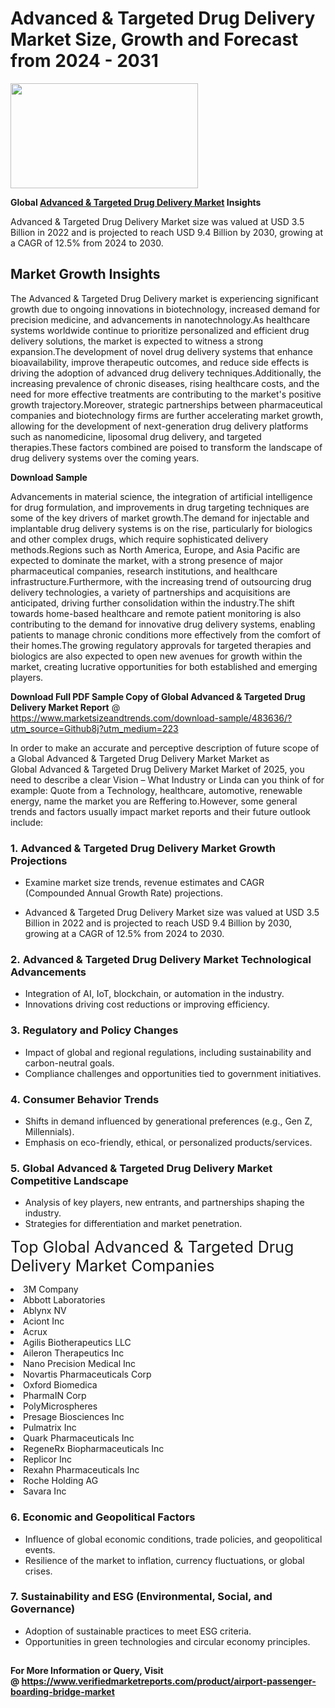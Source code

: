 <H1>Advanced & Targeted Drug Delivery Market Size, Growth and Forecast from 2024 - 2031</H1><img class="aligncenter size-medium wp-image-584254" src="https://thirdeyenews.in/wp-content/uploads/2024/09/Global-Market-Research-300x168.jpeg" alt="" width="300" height="168" /><p><strong>Global&nbsp;<a href="https://www.marketsizeandtrends.com/download-sample/483636/?utm_source=Github8j?utm_medium=223">Advanced & Targeted Drug Delivery Market</a> Insights</strong></p><p>Advanced & Targeted Drug Delivery Market size was valued at USD 3.5 Billion in 2022 and is projected to reach USD 9.4 Billion by 2030, growing at a CAGR of 12.5% from 2024 to 2030.</p><p><h2>Market Growth Insights</h2> <p>The Advanced & Targeted Drug Delivery market is experiencing significant growth due to ongoing innovations in biotechnology, increased demand for precision medicine, and advancements in nanotechnology.As healthcare systems worldwide continue to prioritize personalized and efficient drug delivery solutions, the market is expected to witness a strong expansion.The development of novel drug delivery systems that enhance bioavailability, improve therapeutic outcomes, and reduce side effects is driving the adoption of advanced drug delivery techniques.Additionally, the increasing prevalence of chronic diseases, rising healthcare costs, and the need for more effective treatments are contributing to the market's positive growth trajectory.Moreover, strategic partnerships between pharmaceutical companies and biotechnology firms are further accelerating market growth, allowing for the development of next-generation drug delivery platforms such as nanomedicine, liposomal drug delivery, and targeted therapies.These factors combined are poised to transform the landscape of drug delivery systems over the coming years.</p> <p><strong>Download Sample</strong></p> <p>Advancements in material science, the integration of artificial intelligence for drug formulation, and improvements in drug targeting techniques are some of the key drivers of market growth.The demand for injectable and implantable drug delivery systems is on the rise, particularly for biologics and other complex drugs, which require sophisticated delivery methods.Regions such as North America, Europe, and Asia Pacific are expected to dominate the market, with a strong presence of major pharmaceutical companies, research institutions, and healthcare infrastructure.Furthermore, with the increasing trend of outsourcing drug delivery technologies, a variety of partnerships and acquisitions are anticipated, driving further consolidation within the industry.The shift towards home-based healthcare and remote patient monitoring is also contributing to the demand for innovative drug delivery systems, enabling patients to manage chronic conditions more effectively from the comfort of their homes.The growing regulatory approvals for targeted therapies and biologics are also expected to open new avenues for growth within the market, creating lucrative opportunities for both established and emerging players.<p><span class=""><strong>Download Full PDF Sample Copy of Global Advanced & Targeted Drug Delivery Market Report</strong> @ <a href="https://www.marketsizeandtrends.com/download-sample/483636/?utm_source=Github8j?utm_medium=223" target="_blank">https://www.marketsizeandtrends.com/download-sample/483636/?utm_source=Github8j?utm_medium=223</a></span></p><p>In order to make an accurate and perceptive description of future scope of a Global&nbsp;Advanced & Targeted Drug Delivery Market Market as Global&nbsp;Advanced & Targeted Drug Delivery Market Market of 2025, you need to describe a clear Vision &ndash; What Industry or Linda can you think of for example: Quote from a Technology, healthcare, automotive, renewable energy, name the market you are Reffering to.However, some general trends and factors usually impact market reports and their future outlook include:</p><h3>1.&nbsp;<strong>Advanced & Targeted Drug Delivery Market Growth Projections</strong></h3><ul><li>Examine market size trends, revenue estimates and CAGR (Compounded Annual Growth Rate) projections.</li><li><p>Advanced & Targeted Drug Delivery Market size was valued at USD 3.5 Billion in 2022 and is projected to reach USD 9.4 Billion by 2030, growing at a CAGR of 12.5% from 2024 to 2030.</p></li></ul><h3>2.&nbsp;<strong>Advanced & Targeted Drug Delivery Market Technological Advancements</strong></h3><ul><li>Integration of AI, IoT, blockchain, or automation in the industry.</li><li>Innovations driving cost reductions or improving efficiency.</li></ul><h3>3.&nbsp;<strong>Regulatory and Policy Changes</strong></h3><ul><li>Impact of global and regional regulations, including sustainability and carbon-neutral goals.</li><li>Compliance challenges and opportunities tied to government initiatives.</li></ul><h3>4.&nbsp;<strong>Consumer Behavior Trends</strong></h3><ul><li>Shifts in demand influenced by generational preferences (e.g., Gen Z, Millennials).</li><li>Emphasis on eco-friendly, ethical, or personalized products/services.</li></ul><h3>5.&nbsp;<strong>Global Advanced & Targeted Drug Delivery Market Competitive Landscape</strong></h3><ul><li>Analysis of key players, new entrants, and partnerships shaping the industry.</li><li>Strategies for differentiation and market penetration.</li></ul><p data-pm-slice="1 1 []"><span style="color: inherit; font-family: inherit; font-size: 25px;">Top Global Advanced & Targeted Drug Delivery Market Companies</span></p><div class="" data-test-id=""><p><li>3M Company</li><li> Abbott Laboratories</li><li> Ablynx NV</li><li> Aciont Inc</li><li> Acrux</li><li> Agilis Biotherapeutics LLC</li><li> Aileron Therapeutics Inc</li><li> Nano Precision Medical Inc</li><li> Novartis Pharmaceuticals Corp</li><li> Oxford Biomedica</li><li> PharmaIN Corp</li><li> PolyMicrospheres</li><li> Presage Biosciences Inc</li><li> Pulmatrix Inc</li><li> Quark Pharmaceuticals Inc</li><li> RegeneRx Biopharmaceuticals Inc</li><li> Replicor Inc</li><li> Rexahn Pharmaceuticals Inc</li><li> Roche Holding AG</li><li> Savara Inc</li></p></div><h3>6.&nbsp;<strong>Economic and Geopolitical Factors</strong></h3><ul><li>Influence of global economic conditions, trade policies, and geopolitical events.</li><li>Resilience of the market to inflation, currency fluctuations, or global crises.</li></ul><h3>7.&nbsp;<strong>Sustainability and ESG (Environmental, Social, and Governance)</strong></h3><ul><li>Adoption of sustainable practices to meet ESG criteria.</li><li>Opportunities in green technologies and circular economy principles.</li></ul><h2><strong style="font-size: 14px;">For More Information or Query, Visit @&nbsp;</strong><a style="background-color: #ffffff; font-size: 14px;" href="https://www.marketsizeandtrends.com/report/advanced-targeted-drug-delivery-market/" target="_blank">https://www.verifiedmarketreports.com/product/airport-passenger-boarding-bridge-market</a></h2>